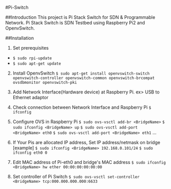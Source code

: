 #Pi-Switch


##Introduction
This project is Pi Stack Switch for SDN & Programmable Network.
Pi Stack Switch is SDN Testbed using Raspberry Pi2 and OpenvSwitch.


##Installation
1. Set prerequisites

- `$ sudo rpi-update`
- `$ sudo apt-get update`



2. Install OpenvSwitch
`$ sudo apt-get install openvswitch-switch openvswitch-controller openvswitch-common openvswitch-brcompat ovsdbmonitor openvswitch-pki`


3. Add Network Interface(Hardware device) at Raspberry Pi. ex> USB to Ethernet adaptor


4. Check connection between Network Interface and Raspberry Pi
`$ ifconfig`


5. Configure OVS in Raspberry Pi
`$ sudo ovs-vsctl add-br <BridgeName>`
`$ sudo ifconfig <BridgeName> up`
`$ sudo ovs-vsctl add-port <BridgeName> eth0`
`$ sudo ovs-vsctl add-port <BridgeName> eth1`
...


6. If Your Pis are allocated IP address, Set IP address/netmask on bridge
[example]
`$ sudo ifconfig <BridgeName> 192.168.0.101/24`
`$ sudo ifconfig eth0 0`


7. Edit MAC address of Pi-eth0 and bridge's MAC address
`$ sudo ifconfig <BridgeName> hw ether 00:00:00:00:00:00`


8. Set controller of Pi Switch
`$ sudo ovs-vsctl set-controller <BridgeName> tcp:000.000.000.000:6633`



